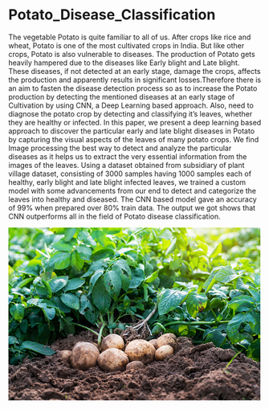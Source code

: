 # Potato_Disease_Classification

The vegetable Potato is quite familiar to all of us. After crops like rice and wheat, Potato is one of the most cultivated crops in India. But like other crops, Potato is also vulnerable to diseases. The production of Potato gets heavily hampered due to the diseases like Early blight and Late blight. These diseases, if not detected at an early stage, damage the crops, affects the production and apparently results in significant losses.Therefore there is an aim to fasten the disease detection process so as to increase the Potato production by detecting the mentioned diseases at an early stage of Cultivation by using CNN, a Deep Learning based approach. Also, need to diagnose the potato crop by detecting and classifying it’s leaves, whether they are healthy or infected. In this paper, we present a deep learning based approach to discover the particular early and late blight diseases in Potato by capturing the visual aspects of the leaves of many potato crops. We find Image processing the best way to detect and analyze the particular diseases as it helps us to extract the very essential information from the images of the leaves. Using a dataset obtained from subsidiary of plant village dataset, consisting of 3000 samples having 1000 samples each of healthy, early blight and late blight infected leaves, we trained a custom model with some advancements from our end to detect and categorize the leaves into healthy and diseased. The CNN based model gave an accuracy of 99% when prepared over 80% train data. The output we got shows that CNN outperforms all in the field of Potato disease classification.


![PlantImage](https://github.com/Yash-Wasalwar-07/Potato_Disease_Classification/blob/main/plantimage.jpeg?raw=true)
